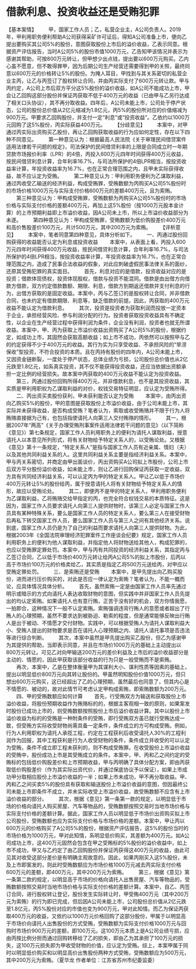 # 借款利息、投资收益还是受贿犯罪

【基本案情】
　　甲，国家工作人员；乙，私营企业主，A公司负责人。2019年，甲利用职务便利帮助A公司获得采矿许可证后，得知A公司准备上市，便向乙提出要购买其公司5%的股份，意图获取股份上市后的溢价收益，乙表示同意。根据资产评估报告，当时A公司5%的股份市值1000万元，乙告知甲该情况并表示为感谢其帮助，可按800万元转让，但甲想少出点钱，提出要以600万元购买。乙内心虽不愿意，但不敢得罪甲，因为后期公司生产经营还需要得到甲的关照，最终同意以600万元的价格转让5%的股份。为掩人耳目，甲找到与其关系密切的私营企业主丙，让乙与丙签订了股权转让合同，并由丙实际支付了600万元转让款。甲与丙约定，A公司上市后双方平分这5%股份的溢价收益，如A公司不能成功上市，甲会让乙回购这部分股份并保证丙获取不低于400万元的收益（已由甲与乙另行达成了相关口头协议），其不再分取收益。四年后，A公司未能上市，公司处于停产状态，公司的股份总价值从2亿元缩减为1.8亿元，丙5%的股份所对应的价值缩减为900万元。甲要求乙回购股份，并支付一定“利息”或“投资收益”。乙依约以1000万元回购了这5%股份，丙实际获益400万元。
　　【分歧意见】
　　本案中，对甲通过丙实际出资购买乙股份，再让乙回购获取收益的行为应如何定性，存在以下四种不同意见。
　　第一种意见认为：根据最高人民法院《关于审理民间借贷案件适用法律若干问题的规定》，司法保护的民间借贷利率的上限是合同成立时一年期贷款市场报价利率（LPR）的4倍，丙投入600万元四年时间获得400万元收益，按民间借贷利息计算，合年利率16.7%，与司法所保护的4倍LPR相当，按投资收益率计算，年投资收益率为16.7%，也在正常合理范围之内，且甲未实际获得收益，故不应认定为受贿。
　　第二种意见认为：甲利用职务便利为乙谋取利益，通过丙收受乙输送的经济利益，构成受贿罪，受贿数额为丙购买A公司5%股份时的市场价格1000万元与实际支付价格600万元的差额400万元，且为索贿。
　　第三种意见认为：甲构成受贿罪，受贿数额为丙购买A公司5%股份时的市场价格与实际支付价格的差额400万元，再加上这5%股份（按1000万元股本金计算）的上市预期利益即上市溢价收益，因A公司未上市，所以上市溢价收益部分为未遂。
　　第四种意见认为：甲构成受贿罪，受贿数额为低价购股差价400万元和高价售股差价100万元，共计500万元，其中200万元为索贿。
　　【评析意见】
　　本案中，笔者同意第四种意见，具体分析如下。
　　一、丙通过股份回购获得的收益能否认定为利息或投资收益
　　本案中，从表面上看，丙投入600万元四年时间获得400万元收益，按民间借贷利息计算，合年利率16.7%，与司法所保护的4倍LPR相当，按投资收益率计算，年投资收益率为16.7%，也在正常合理范围之内，造成了民事合法收益的假象，对此应刺破虚假民事法律关系的面纱，还原其受贿犯罪的真实面目。
　　首先，利息对应的是借款，投资收益对应的是投资；借款体现债权，投资体现股权，借款与投资不能混同。借款是由出借方向借款方借款，双方约定借款数额、期限、利息，借款方到期返还借款并支付利息的行为，出借方获取的是固定收益。本案中，丙与乙签订的是股权转让合同，并非借款合同，也未约定有借款期限、利息等，缺乏借款的前提。因此，丙获取的400万元收益不能认定为借款利息。
　　其次，投资是投资者为获取利润而投放一定资本于企业，承担经营风险、参与利润分配的行为。投资者获取投资收益具有不确定性，以企业在生产经营过程中获得利润为条件，企业没有利润，投资者也就无所谓收益。本案中，甲、丙为获取上市溢价收益出资购买了A公司5%的股份，根据约定，如成功上市，其固然会获取高额收益；如上市不成功，丙依然可以按照甲与乙的约定获得不少于400万元的收益。其行为实为只享受收益、不承担风险的“旱涝保收”型投资，不符合投资的本质。且在丙持有股份的四年内，A公司未能上市，又因资金链断裂，一度处于停产状态，总体业绩为亏损，公司股份总价值也从2亿元跌至1.8亿元，如系真实投资，其不仅不能获得投资收益，还应当依据出资额承担一定比例的经营损失。故本案中丙获取的400万元收益不能认定为投资收益。
　　第三，丙通过股份回购所得400万元，并非借款利息，也不是其投资收益，其实质是甲利用职权为乙谋取利益的对价，权钱交易特征明显，应认定为受贿所得。
　　二、丙出资买卖股份获利，甲未获利能否认定为受贿
　　本案中，由丙出资向乙购买5%的股份，甲的意图是获取股份上市溢价收益，由于公司未能上市，其实际并未获得收益，是否构成受贿？笔者认为，索取或收受贿赂并不限于行为人将贿赂直接据为己有，也包括指使请托人向第三人交付贿赂的情形。
　　其一，根据2007年“两高”《关于办理受贿刑事案件适用法律若干问题的意见》（以下简称《意见》）第七条规定，国家工作人员利用职务上的便利为请托人谋取利益，授意请托人以本意见所列形式，将有关财物给予特定关系人的，以受贿论处。又根据《意见》第十一条规定，“特定关系人”是指与国家工作人员有近亲属、情妇（夫）以及其他共同利益关系的人。这里共同利益关系主要是指经济利益关系。本案中，甲与丙关系密切，并商定由甲出面谈价，丙出资购买A公司拟上市股份，公司上市后双方平分股份溢价收益，如未能上市，则让乙进行回购保证丙获取一定收益，双方具有共同经济利益关系，可以认定丙为甲的特定关系人。甲让乙以低于市场价400万元转让5%的股份给丙，属于授意请托人将有关财物给予特定关系人的情形，故应以受贿论处。
　　其二，即便丙不是甲的特定关系人，甲利用职务便利为乙谋取利益，乙将贿赂交给甲指定的丙，也完全符合权钱交易的本质特征。这是因为，国家工作人员要求请托人向第三人提供财物时，该第三人必定与国家工作人员具有某种特殊关系，要么是国家工作人员的特定关系人，要么第三人在接受财物后再私下转交国家工作人员，要么国家工作人员与第三人之间有其他经济关系。说到底，国家工作人员仍是为了自己的利益而要求请托人向第三人提供财物。为此，根据2003年《全国法院审理经济犯罪案件工作座谈会纪要》规定，国家工作人员利用职务上的便利为他人谋取利益，并指定他人将财物送给其他人，构成犯罪的，也应以受贿罪定罪处罚。本案中，甲与丙有共同投资的经济利益关系，其指定丙与乙签订合同，乙以低于市场价400万元转让给丙A公司5%的拟上市股份，后丙以高于市场价100万元的价格卖给乙，其实质是指定乙将500万元送给丙，对甲应以受贿定罪处罚。
　　三、是索贿还是受贿
　　本案中，是甲先提出向乙购买股份，进而进行压价购买的，对此是否应一律认定为索贿？笔者认为，不能一概而论，应具体情况具体分析。
　　首先，虽然索贿一定是由国家工作人员率先通过明示或暗示的方式向请托人表达收取财物的意图，但实践中并非国家工作人员先提出的均认定索贿。如果请托人也有意行贿，正苦于没有好的机会，双方你情我愿，一拍即合，这种情况下一般不认定索贿。索贿强调违背行贿人的意愿或者超出了行贿人的心理预期，虽然不要求达到被胁迫、勒索的程度，但是通常能够反映出行贿人是出于被动、不情愿才交付财物。实践中，可以根据受贿人为请托人谋取利益大小、受贿人提出的财物要求是否在请托人心理预期之内、请托人请托事项是否违法等进行综合判断。
　　其次，本案中虽然是甲先提出购买乙股份，但乙为感谢甲为其提供的帮助，当即表示同意，并且在市场价1000万元的基础上主动提出以800万元转让。可见乙对向甲输送200万元的差价利益及上市后的溢价收益部分是主动的、情愿的，因此甲获取该部分收益的行为只是一般受贿而不是索贿。
　　再次，本案中，乙是在整体衡量甲为其谋利大小、谋利性质等因素的基础上，提出以明显低价800万元向其转让股份的。甲虽然明知股份价值1000万元，但只想出600万元购买，这已经超出了乙的心理预期，虽然最后也同意了，但其内心是不情愿的、被动的，故对此情节可考虑认定甲构成索贿，即索贿数额为200万元。
　　四、甲的受贿数额应如何计算
　　首先，行受贿双方为输送和获取股份上市溢价收益，将股份预期收益作为贿赂标的的，根据主客观相一致的原则，如果案发时股份已成功上市的，则受贿数额按照股份上市后溢价收益计算。其中以股份上市溢价收益为标的的受贿是一种附条件的受贿，即行受贿双方虽已就行受贿达成一致，但受贿方实际收受财物尚需具备一定条件，条件成立的方可构成受贿。例如，行为人利用职权为请托人承揽工程，约定在工程获利后收受请托人30%的工程利润作为回报，其中工程获利是行为人收受财物的条件，条件成立并收受的可以认定为受贿，条件不成立即工程未获利的，则不构成受贿罪。在收受股份上市溢价收益的受贿中，股份成功上市是其受贿成立的条件。本案中，甲、丙和乙之间约定的受贿标的包括低价购股差价和上市预期收益，甲与丙明确了具体分配方案，即由丙获取低价购股差价（作为其实际出资代价，并通过保底协议予以保证），如果上市成功甲分取相应股份上市溢价收益的一半；如果上市未成功，甲不再分取收益。甲、丙和乙之间买卖5%的股份具有获取和输送股份上市溢价收益的意图，但因最终公司未能上市即条件不成立，并未实际收受上市溢价收益，故受贿数额不应含有上市溢价收益的部分。
　　其次，根据《意见》第一条第一款的规定，以明显低于市场的价格向请托人购买房屋、汽车等物品的，受贿数额按照交易时当地市场价格与实际支付价格的差额计算。据此，国家工作人员以明显低于市场价出资购买拟上市公司股份，受贿数额也应为实际支付价格与市场价格的差额。本案中，甲让丙以600万元的价格购买了A公司5%的股份，根据资产评估报告，这5%的股份当时的市场价格为1000万元，甲对此知情，系明显低价购买，其差额为400万元。如A公司成功上市，这400万元固然会包含在甲之受贿标的5%股份的溢价收益中，如上市不成功，甲又与乙约定了由乙回购股份并保证丙获得这400万元的收益，由此可见其对收受这部分差价是有明确主观故意的。因此，如果丙刚买入这5%股份，未及上市即案发的，则此时受贿数额应为市场价格1000万元减去丙实际支付价格600万元的差额，即400万元，其中200万元为索贿。
　　第三，根据《意见》第一条第二款的规定，以明显高于市场的价格向请托人出售房屋、汽车等物品的，受贿数额按照交易时当地市场价格与实际支付价格的差额计算。本案中，自乙、丙签订合同，进行股权转让登记，股份发生实际转让时，甲受贿400万元（其中200万元为索贿）的行为即已完成，但后因A公司未能上市，公司股份总价值从2亿元跌至1.8亿元，丙5%股份对应的市值也变为900万元，甲对此知情。而乙为保证丙获取400万元的收益，又依约以1000万元价格回购了这部分股份，甲属于以明显高于市场价向请托人出售股份的方式受贿，受贿数额为实际支付价格1000万元与回购时市场价900万元的差额，即100万元。这100万元本质上是A公司业绩亏损，应由丙按比例分担而通过回购转移给了乙的损失，即由乙为其承担了100万元的损失，这100万元损失即为甲收受财物的价值，应认定为受贿。综上，本案甲属于同时以明显低价购买和以明显高价出售股份两种方式受贿，受贿数额应为500万元，其中200万元为索贿。（夏华龙 作者单位：江苏省苏州市纪委监委）